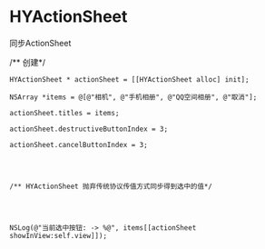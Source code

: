 # HYActionSheet

同步ActionSheet

 /** 创建*/
 
 
 
    HYActionSheet * actionSheet = [[HYActionSheet alloc] init];
    
    NSArray *items = @[@"相机", @"手机相册", @"QQ空间相册", @"取消"];
    
    actionSheet.titles = items;
    
    actionSheet.destructiveButtonIndex = 3;
    
    actionSheet.cancelButtonIndex = 3;




    /** HYActionSheet 抛弃传统协议传值方式同步得到选中的值*/
  
    
    
    
    NSLog(@"当前选中按钮: -> %@", items[[actionSheet showInView:self.view]]);
    
    
    
    

